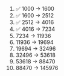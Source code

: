 1. ✅ 1000 ->  1600
2. ✅ 1600 -> 2512
3. ✅ 2512 -> 4016
4. ✅ 4016 -> 7234
5. 7234 -> 11936
6. 11936 -> 19694
7. 19694 -> 32496
8. 32496 -> 53618
9. 53618 -> 88470
10. 88470 -> 145976

